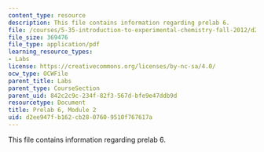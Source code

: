 ```yaml
---
content_type: resource
description: This file contains information regarding prelab 6.
file: /courses/5-35-introduction-to-experimental-chemistry-fall-2012/d2ee947fb162cb2807609510f767617a_MIT5_35F12_prelab6module2.pdf
file_size: 369476
file_type: application/pdf
learning_resource_types:
- Labs
license: https://creativecommons.org/licenses/by-nc-sa/4.0/
ocw_type: OCWFile
parent_title: Labs
parent_type: CourseSection
parent_uid: 842c2c9c-234f-82f3-567d-bfe9e47ddb9d
resourcetype: Document
title: Prelab 6, Module 2
uid: d2ee947f-b162-cb28-0760-9510f767617a
---
```

This file contains information regarding prelab 6.